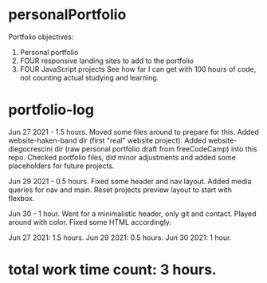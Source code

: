 # personalPortfolio
Portfolio objectives:

1. Personal portfolio
2. FOUR responsive landing sites to add to the portfolio
3. FOUR JavaScript projects
See how far I can get with 100 hours of code, not counting actual studying and learning. 

# portfolio-log

Jun 27 2021 - 1.5 hours.
Moved some files around to prepare for this. 
Added website-haken-band dir (first "real" website project). 
Added website-diegocrescini dir (raw personal portfolio draft from freeCodeCamp) into this repo. 
Checked portfolio files, did minor adjustments and added some placeholders for future projects.

Jun 29 2021 - 0.5 hours.
Fixed some header and nav layout. 
Added media queries for nav and main. 
Reset projects preview layout to start with flexbox.

Jun 30 - 1 hour.
Went for a minimalistic header, only git and contact. Played around with color. 
Fixed some HTML accordingly. 



Jun 27 2021: 1.5 hours.
Jun 29 2021: 0.5 hours.
Jun 30 2021: 1 hour.

# total work time count: 3 hours. 